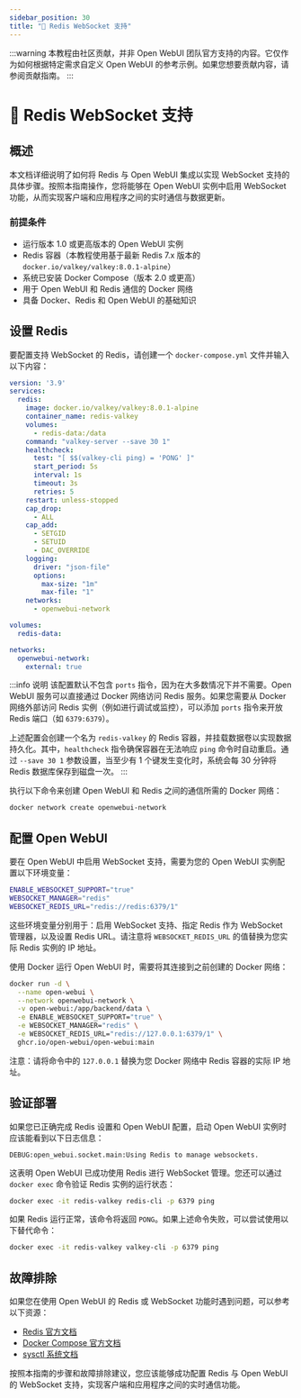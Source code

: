 ```yaml
---
sidebar_position: 30
title: "🔗 Redis WebSocket 支持"
---
```


:::warning
本教程由社区贡献，并非 Open WebUI 团队官方支持的内容。它仅作为如何根据特定需求自定义 Open WebUI 的参考示例。如果您想要贡献内容，请参阅贡献指南。
:::

# 🔗 Redis WebSocket 支持

## 概述

本文档详细说明了如何将 Redis 与 Open WebUI 集成以实现 WebSocket 支持的具体步骤。按照本指南操作，您将能够在 Open WebUI 实例中启用 WebSocket 功能，从而实现客户端和应用程序之间的实时通信与数据更新。

### 前提条件

* 运行版本 1.0 或更高版本的 Open WebUI 实例
* Redis 容器（本教程使用基于最新 Redis 7.x 版本的 `docker.io/valkey/valkey:8.0.1-alpine`）
* 系统已安装 Docker Compose（版本 2.0 或更高）
* 用于 Open WebUI 和 Redis 通信的 Docker 网络
* 具备 Docker、Redis 和 Open WebUI 的基础知识

## 设置 Redis

要配置支持 WebSocket 的 Redis，请创建一个 `docker-compose.yml` 文件并输入以下内容：

```yml
version: '3.9'
services:
  redis:
    image: docker.io/valkey/valkey:8.0.1-alpine
    container_name: redis-valkey
    volumes:
      - redis-data:/data
    command: "valkey-server --save 30 1"
    healthcheck:
      test: "[ $$(valkey-cli ping) = 'PONG' ]"
      start_period: 5s
      interval: 1s
      timeout: 3s
      retries: 5
    restart: unless-stopped
    cap_drop:
      - ALL
    cap_add:
      - SETGID
      - SETUID
      - DAC_OVERRIDE
    logging:
      driver: "json-file"
      options:
        max-size: "1m"
        max-file: "1"
    networks:
      - openwebui-network

volumes:
  redis-data:

networks:
  openwebui-network:
    external: true
```

:::info 说明
该配置默认不包含 `ports` 指令，因为在大多数情况下并不需要。Open WebUI 服务可以直接通过 Docker 网络访问 Redis 服务。如果您需要从 Docker 网络外部访问 Redis 实例（例如进行调试或监控），可以添加 `ports` 指令来开放 Redis 端口（如 `6379:6379`）。

上述配置会创建一个名为 `redis-valkey` 的 Redis 容器，并挂载数据卷以实现数据持久化。其中，`healthcheck` 指令确保容器在无法响应 `ping` 命令时自动重启。通过 `--save 30 1` 参数设置，当至少有 1 个键发生变化时，系统会每 30 分钟将 Redis 数据库保存到磁盘一次。
:::

执行以下命令来创建 Open WebUI 和 Redis 之间的通信所需的 Docker 网络：

```bash
docker network create openwebui-network
```

## 配置 Open WebUI

要在 Open WebUI 中启用 WebSocket 支持，需要为您的 Open WebUI 实例配置以下环境变量：

```bash
ENABLE_WEBSOCKET_SUPPORT="true"
WEBSOCKET_MANAGER="redis"
WEBSOCKET_REDIS_URL="redis://redis:6379/1"
```

这些环境变量分别用于：启用 WebSocket 支持、指定 Redis 作为 WebSocket 管理器，以及设置 Redis URL。请注意将 `WEBSOCKET_REDIS_URL` 的值替换为您实际 Redis 实例的 IP 地址。

使用 Docker 运行 Open WebUI 时，需要将其连接到之前创建的 Docker 网络：

```bash
docker run -d \
  --name open-webui \
  --network openwebui-network \
  -v open-webui:/app/backend/data \
  -e ENABLE_WEBSOCKET_SUPPORT="true" \
  -e WEBSOCKET_MANAGER="redis" \
  -e WEBSOCKET_REDIS_URL="redis://127.0.0.1:6379/1" \
  ghcr.io/open-webui/open-webui:main
```

注意：请将命令中的 `127.0.0.1` 替换为您 Docker 网络中 Redis 容器的实际 IP 地址。

## 验证部署

如果您已正确完成 Redis 设置和 Open WebUI 配置，启动 Open WebUI 实例时应该能看到以下日志信息：

`DEBUG:open_webui.socket.main:Using Redis to manage websockets.`

这表明 Open WebUI 已成功使用 Redis 进行 WebSocket 管理。您还可以通过 `docker exec` 命令验证 Redis 实例的运行状态：

```bash
docker exec -it redis-valkey redis-cli -p 6379 ping
```

如果 Redis 运行正常，该命令将返回 `PONG`。如果上述命令失败，可以尝试使用以下替代命令：

```bash
docker exec -it redis-valkey valkey-cli -p 6379 ping
```

## 故障排除

如果您在使用 Open WebUI 的 Redis 或 WebSocket 功能时遇到问题，可以参考以下资源：

* [Redis 官方文档](https://redis.io/docs)
* [Docker Compose 官方文档](https://docs.docker.com/compose/overview/)
* [sysctl 系统文档](https://man7.org/linux/man-pages/man8/sysctl.8.html)

按照本指南的步骤和故障排除建议，您应该能够成功配置 Redis 与 Open WebUI 的 WebSocket 支持，实现客户端和应用程序之间的实时通信功能。

